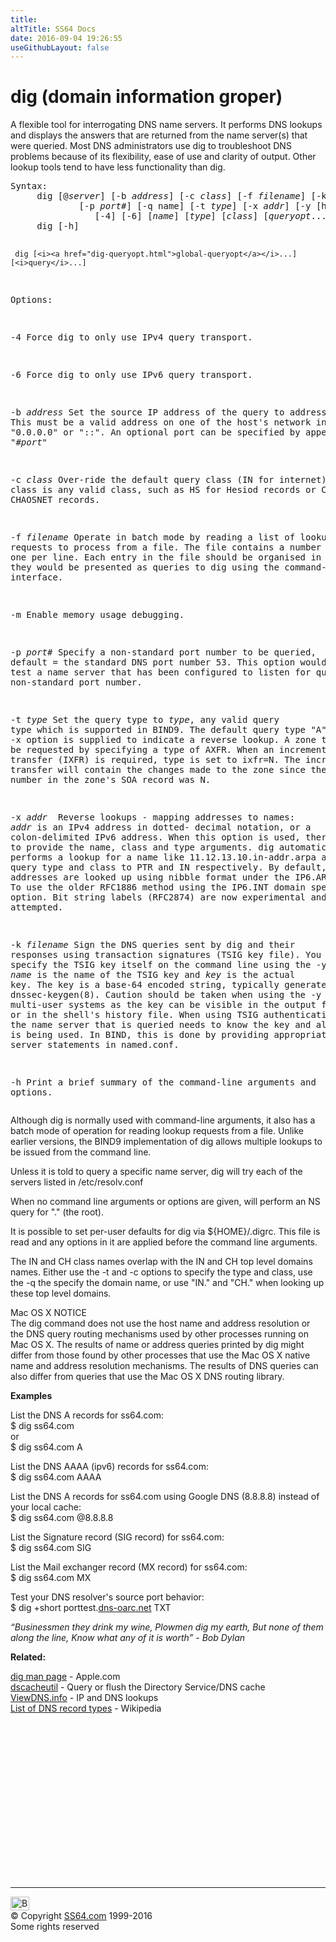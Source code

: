```yaml
---
title:
altTitle: SS64 Docs
date: 2016-09-04 19:26:55
useGithubLayout: false
---
```

<!-- #BeginLibraryItem "/Library/head_osx.lbi" --><!-- #EndLibraryItem --><h1>dig (domain information groper)</h1> 
<p>A flexible tool for interrogating DNS name servers. It performs DNS lookups and displays the answers that are returned from the name server(s) that were queried. Most DNS administrators use dig to troubleshoot DNS problems because of its flexibility, ease of use and clarity of output. Other lookup tools tend to have less functionality than dig.</p>
<pre>Syntax:
     dig [@<i>server</i>] [-b <i>address</i>] [-c <i>class</i>] [-f <i>filename</i>] [-k <i>filename</i>] [-m]
             [-p <i>port#</i>] [-q name] [-t <i>type</i>] [-x <i>addr</i>] [-y [hmac:]<i>name</i>:<i>key</i>] 
                [-4] [-6] [<i>name</i>] [<i>type</i>] [<i>class</i>] [<i>queryopt</i>...]<br>     dig [-h]

     dig [<i><a href="dig-queryopt.html">global-queryopt</a></i>...] [<i>query</i>...]

Options:

   -4    Force dig to only use IPv4 query transport.

   -6    Force dig to only use IPv6 query transport.

   -b <i>address</i>
         Set the source IP address of the query to address.
         This must be a valid address on one of the host's network interfaces or "0.0.0.0" or "::".
         An optional port can be specified by appending "#<i>port</i>"

   -c <i>class</i>
         Over-ride the default query class (IN for internet).
         class is any valid class, such as HS for Hesiod records or CH for CHAOSNET records.

   -f <i>filename</i> 
         Operate in batch mode by reading a list of lookup requests to process from a file.
         The file contains a number of queries, one per line.
         Each entry in the file should be organised in the same way they would be presented
         as queries to dig using the command-line interface.

   -m    Enable memory usage debugging.

   -p <i>port#</i>
        Specify a non-standard port number to be queried,
        default = the standard DNS port number 53.
        This option would be used to test a name server that has been configured
        to listen for queries on a non-standard port number.

   -t <i>type</i>
        Set the query type to <i>type</i>, any valid query type which is supported in BIND9.
        The default query type "A", unless the -x option is supplied to indicate a reverse lookup.
        A zone transfer can be requested by specifying a type of AXFR.
        When an incremental zone transfer (IXFR) is required, type is set to ixfr=N.
        The incremental zone transfer will contain the changes made to the zone since the
        serial number in the zone's SOA record was N.

   -x <i>addr
       </i> Reverse lookups - mapping addresses to names: <i>addr</i> is an IPv4 address in dotted-
        decimal notation, or a colon-delimited IPv6 address. When this option is used,
        there is no need to provide the name, class and type arguments. dig automatically
        performs a lookup for a name like 11.12.13.10.in-addr.arpa and sets the query type
        and class to PTR and IN respectively. By default, IPv6 addresses are looked up using
        nibble format under the IP6.ARPA domain. To use the older RFC1886 method using the
        IP6.INT domain specify the -i option. Bit string labels (RFC2874) are now experimental
        and are not attempted.

   -k <i>filename</i>
        Sign the DNS queries sent by dig and their responses using transaction signatures
        (TSIG key file). You can also specify the TSIG key itself on the command line
        using the -y option; <i>name</i> is the name of the TSIG key and <i>key</i> is the actual key.
        The key is a base-64 encoded string, typically generated by dnssec-keygen(8).
        Caution should be taken when using the -y option on multi-user systems as the key
        can be visible in the output from ps(1 ) or in the shell's history file.
        When using TSIG authentication with dig, the name server that is queried needs to
        know the key and algorithm that is being used. In BIND, this is done by providing
        appropriate key and server statements in named.conf.

   -h   Print a brief summary of the command-line arguments and options.</pre>
<p> Although dig is normally used with command-line arguments, it also has a batch mode of operation for reading lookup requests from a file. Unlike earlier versions, the BIND9 implementation of dig allows multiple lookups to be issued from the command line.</p>
<p>Unless it is told to query a specific name server, dig will try each of the servers listed in <span class="code">/etc/resolv.conf</span></p>
<p>When no command line arguments or options are given, will perform an NS query for "." (the root).</p>
<p>It is possible to set per-user defaults for dig via <span class="code">${HOME}/.digrc</span>. This file is read and any options in it are applied before the command line arguments.</p>
<p>The IN and CH class names overlap with the IN and CH top level domains names. Either
  use the -t and -c options to specify the type and class, use the -q the specify the
  domain name, or use "IN." and "CH." when looking up these top level domains.</p>
<p>Mac OS X NOTICE<br>
The dig command does not use the host name and address resolution or
the DNS query routing mechanisms used by other processes running on Mac
OS X.  The results of name or address queries printed by dig might differ from those found by other processes that use the Mac OS X native name
and address resolution mechanisms.  The results of DNS queries can also
differ from queries that use the Mac OS X DNS routing library.</p>
<p><b>Examples</b></p>
<p>List the DNS A records for ss64.com:<span class="code"><br>
$ 
dig ss64.com</span><br>
or <br>
<span class="code">$ dig ss64.com A</span></p>
<p>List the DNS AAAA (ipv6) records for ss64.com:<br>
<span class="code">$ dig ss64.com AAAA </span></p>
<p>List the DNS A records for ss64.com using Google DNS  (8.8.8.8) instead of your local cache:<span class="code"><br>
$ 
dig ss64.com @8.8.8.8</span></p>
<p>List the  Signature record (SIG record)  for ss64.com:<span class="code"><br>
$ dig ss64.com SIG</span></p>
<p>List the Mail exchanger record (MX record)  for ss64.com:<span class="code"><br>
$ dig ss64.com MX <br>
</span></p>
<p>Test your DNS resolver's source port behavior:<span class="code"><br>
$ dig +short porttest.<a href="https://www.dns-oarc.net/oarc/services/porttest">dns-oarc.net</a> TXT</span></p>
<p class="quote"><i> “Businessmen they drink my wine, Plowmen dig my earth, But none of them along the line, Know what any of it is worth” - Bob Dylan</i></p>
<p><b>Related:</b></p>
<p><a href="https://developer.apple.com/legacy/library/documentation/Darwin/Reference/ManPages/man1/dig.1.html">dig man page</a> - Apple.com<br>
<a href="dscacheutil.html">dscacheutil</a> - Query or flush the Directory Service/DNS cache<br>
<a href="http://viewdns.info/">ViewDNS.info</a> - IP and DNS lookups<br>
<a href="http://en.wikipedia.org/wiki/List_of_DNS_record_types">List of DNS record types</a> - Wikipedia</p><!-- #BeginLibraryItem "/Library/foot_osx.lbi" --><p>
<!-- OSX300 -->
<ins class="adsbygoogle" style="display:inline-block;width:300px;height:250px" data-ad-client="ca-pub-6140977852749469" data-ad-slot="1823340303"></ins>
<script>
(adsbygoogle = window.adsbygoogle || []).push({});
</script></p>
<hr>
<div id="bl" class="footer"><a href="dig.html#"><img src="../images/top.png" width="30" height="22" alt="Back to the Top"></a></div>
<div id="br" class="footer, tagline">© Copyright <a href="http://ss64.com/">SS64.com</a> 1999-2016<br>
Some rights reserved</div><!-- #EndLibraryItem -->
